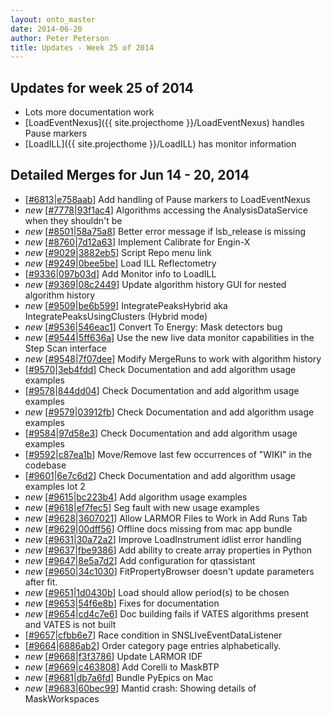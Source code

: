 ```yaml
---
layout: onto_master
date: 2014-06-20
author: Peter Peterson
title: Updates - Week 25 of 2014
---
```

Updates for week 25 of 2014
---------------------------
* Lots more documentation work
* [LoadEventNexus]({{ site.projecthome }}/LoadEventNexus) handles Pause markers
* [LoadILL]({{ site.projecthome }}/LoadILL) has monitor information

Detailed Merges for Jun 14 - 20, 2014
-------------------------------------
* \[[#6813](http://trac.mantidproject.org/mantid/ticket/6813)\|[e758aab](https://github.com/mantidproject/mantid/commit/e758aabb6a47680257119a4da167b770822d9b76)\] Add handling of Pause markers to LoadEventNexus
* *new* \[[#7778](http://trac.mantidproject.org/mantid/ticket/7778)\|[93f1ac4](https://github.com/mantidproject/mantid/commit/93f1ac4140c673e02d288658179422ed1b327cb9)\] Algorithms accessing the AnalysisDataService when they shouldn't be
* *new* \[[#8501](http://trac.mantidproject.org/mantid/ticket/8501)\|[58a75a8](https://github.com/mantidproject/mantid/commit/58a75a8c7edde3892aff7759cd51effb22b76454)\] Better error message if lsb_release is missing
* *new* \[[#8760](http://trac.mantidproject.org/mantid/ticket/8760)\|[7d12a63](https://github.com/mantidproject/mantid/commit/7d12a63b344e5970a622397fb8f6d107be18a960)\] Implement Calibrate for Engin-X
* *new* \[[#9029](http://trac.mantidproject.org/mantid/ticket/9029)\|[3882eb5](https://github.com/mantidproject/mantid/commit/3882eb537c73e5e39f659fbd198173092df7e0b1)\] Script Repo menu link
* *new* \[[#9249](http://trac.mantidproject.org/mantid/ticket/9249)\|[0bee5be](https://github.com/mantidproject/mantid/commit/0bee5be62bcfc30f71cb6108a688d0d137721e3a)\] Load ILL Reflectometry
* \[[#9336](http://trac.mantidproject.org/mantid/ticket/9336)\|[097b03d](https://github.com/mantidproject/mantid/commit/097b03dbc16f27d383415ffbff2753e1131bb145)\] Add Monitor info to LoadILL
* *new* \[[#9369](http://trac.mantidproject.org/mantid/ticket/9369)\|[08c2449](https://github.com/mantidproject/mantid/commit/08c2449d2a3c06987dd55c3ae851198a2876c2d4)\] Update algorithm history GUI for nested algorithm history
* *new* \[[#9509](http://trac.mantidproject.org/mantid/ticket/9509)\|[be6b599](https://github.com/mantidproject/mantid/commit/be6b59999ecbc29707ef006c8a77b9d7c8bb87cd)\] IntegratePeaksHybrid aka IntegratePeaksUsingClusters (Hybrid mode)
* *new* \[[#9536](http://trac.mantidproject.org/mantid/ticket/9536)\|[546eac1](https://github.com/mantidproject/mantid/commit/546eac18d996a72a523ff178dd0ef94128e99c01)\] Convert To Energy: Mask detectors bug
* *new* \[[#9544](http://trac.mantidproject.org/mantid/ticket/9544)\|[5ff636a](https://github.com/mantidproject/mantid/commit/5ff636a6ca45b4a5fb75b5367a44f76904d37762)\] Use the new live data monitor capabilities in the Step Scan interface
* *new* \[[#9548](http://trac.mantidproject.org/mantid/ticket/9548)\|[7f07dee](https://github.com/mantidproject/mantid/commit/7f07deecad235ab6d8662339570caa1ea1c86a74)\] Modify MergeRuns to work with algorithm history
* \[[#9570](http://trac.mantidproject.org/mantid/ticket/9570)\|[3eb4fdd](https://github.com/mantidproject/mantid/commit/3eb4fdd5df5c1633f5d1607e2d140668a4606400)\] Check Documentation and add algorithm usage examples
* \[[#9578](http://trac.mantidproject.org/mantid/ticket/9578)\|[844dd04](https://github.com/mantidproject/mantid/commit/844dd04dff6e880f9489f8c8a0a53c6edb27f4c8)\] Check Documentation and add algorithm usage examples
* *new* \[[#9579](http://trac.mantidproject.org/mantid/ticket/9579)\|[03912fb](https://github.com/mantidproject/mantid/commit/03912fb17be9e1d28d3fb43384def70f6ef5e5db)\] Check Documentation and add algorithm usage examples
* \[[#9584](http://trac.mantidproject.org/mantid/ticket/9584)\|[97d58e3](https://github.com/mantidproject/mantid/commit/97d58e3f830332f395b3ee4bf5dfa520b568121d)\] Check Documentation and add algorithm usage examples
* \[[#9592](http://trac.mantidproject.org/mantid/ticket/9592)\|[c87ea1b](https://github.com/mantidproject/mantid/commit/c87ea1b6197dcf8deb84ecf39e54769d2a14b1d4)\] Move/Remove last few occurrences of "WIKI" in the codebase
* \[[#9601](http://trac.mantidproject.org/mantid/ticket/9601)\|[6e7c6d2](https://github.com/mantidproject/mantid/commit/6e7c6d24b52bef13c4c21f2b094ff2093843e130)\] Check Documentation and add algorithm usage examples lot 2
* *new* \[[#9615](http://trac.mantidproject.org/mantid/ticket/9615)\|[bc223b4](https://github.com/mantidproject/mantid/commit/bc223b46e37a37106b6861120878e33144aba656)\] Add algorithm usage examples
* *new* \[[#9618](http://trac.mantidproject.org/mantid/ticket/9618)\|[ef7fec5](https://github.com/mantidproject/mantid/commit/ef7fec5e0ed05d3b5c89aaba599614b90b08241d)\] Seg fault with new usage examples
* *new* \[[#9628](http://trac.mantidproject.org/mantid/ticket/9628)\|[3607021](https://github.com/mantidproject/mantid/commit/3607021c3197dcb9e0a887e817ad2362eb173b10)\] Allow LARMOR Files to Work in Add Runs Tab
* *new* \[[#9629](http://trac.mantidproject.org/mantid/ticket/9629)\|[00dff56](https://github.com/mantidproject/mantid/commit/00dff56ec1e595b73b221bf90296ca8ab4176730)\] Offline docs missing from mac app bundle
* *new* \[[#9631](http://trac.mantidproject.org/mantid/ticket/9631)\|[30a72a2](https://github.com/mantidproject/mantid/commit/30a72a2d09388a9b5406439d56ac672bab11962f)\] Improve LoadInstrument idlist error handling
* *new* \[[#9637](http://trac.mantidproject.org/mantid/ticket/9637)\|[fbe9386](https://github.com/mantidproject/mantid/commit/fbe93866be813b42ac87d1f632321dd05e91a5d9)\] Add ability to create array properties in Python
* *new* \[[#9647](http://trac.mantidproject.org/mantid/ticket/9647)\|[8e5a7d2](https://github.com/mantidproject/mantid/commit/8e5a7d20e5a8170fd9845041850acff0c151e0da)\] Add configuration for qtassistant
* *new* \[[#9650](http://trac.mantidproject.org/mantid/ticket/9650)\|[34c1030](https://github.com/mantidproject/mantid/commit/34c103050f8ccb460878bb5d9c1fa0ebbfd49675)\] FitPropertyBrowser doesn't update parameters after fit.
* *new* \[[#9651](http://trac.mantidproject.org/mantid/ticket/9651)\|[1d0430b](https://github.com/mantidproject/mantid/commit/1d0430b306cdc2edd46dc713f819d6e87307714e)\] Load should allow period(s) to be chosen
* *new* \[[#9653](http://trac.mantidproject.org/mantid/ticket/9653)\|[54f6e8b](https://github.com/mantidproject/mantid/commit/54f6e8b417f308587dcae55521ef7eb9f2701f78)\] Fixes for documentation
* *new* \[[#9654](http://trac.mantidproject.org/mantid/ticket/9654)\|[cd4c7e6](https://github.com/mantidproject/mantid/commit/cd4c7e632ce3e7ffbf9f215372c4c79dd40b9d27)\] Doc building fails if VATES algorithms present and VATES is not built
* \[[#9657](http://trac.mantidproject.org/mantid/ticket/9657)\|[cfbb6e7](https://github.com/mantidproject/mantid/commit/cfbb6e76ed0751334ba6319abb4a24fad57ddb2c)\] Race condition in SNSLIveEventDataListener
* \[[#9664](http://trac.mantidproject.org/mantid/ticket/9664)\|[6886ab2](https://github.com/mantidproject/mantid/commit/6886ab223b86282f9e7a2de26bfd3ee8cefb0bc8)\] Order category page entries alphabetically.
* *new* \[[#9668](http://trac.mantidproject.org/mantid/ticket/9668)\|[f3f3786](https://github.com/mantidproject/mantid/commit/f3f3786500efd9d0ebb7e9a4b019a11c0c2798aa)\] Update LARMOR IDF
* *new* \[[#9669](http://trac.mantidproject.org/mantid/ticket/9669)\|[c463808](https://github.com/mantidproject/mantid/commit/c463808780ff72ea9dd6aaf80856b3b110055d52)\] Add Corelli to MaskBTP
* *new* \[[#9681](http://trac.mantidproject.org/mantid/ticket/9681)\|[db7a6fd](https://github.com/mantidproject/mantid/commit/db7a6fdf43c8a28600172c80ad6be36fd01e6120)\] Bundle PyEpics on Mac
* *new* \[[#9683](http://trac.mantidproject.org/mantid/ticket/9683)\|[60bec99](https://github.com/mantidproject/mantid/commit/60bec995fbd4172871d9d4e97d54b0e61030ac7c)\] Mantid crash: Showing details of MaskWorkspaces
